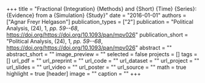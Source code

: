 +++
title = "Fractional {Integration} {Methods} and {Short} {Time} {Series}: {Evidence} from a {Simulation} {Study}"
date = "2016-01-01"
authors = ["Agnar Freyr Helgason"]
publication_types = ["2"]
publication = "Political Analysis, (24), 1, _pp. 59--68_, https://doi.org/https://doi.org/10.1093/pan/mpv026"
publication_short = "Political Analysis, (24), 1, _pp. 59--68_, https://doi.org/https://doi.org/10.1093/pan/mpv026"
abstract = ""
abstract_short = ""
image_preview = ""
selected = false
projects = []
tags = []
url_pdf = ""
url_preprint = ""
url_code = ""
url_dataset = ""
url_project = ""
url_slides = ""
url_video = ""
url_poster = ""
url_source = ""
math = true
highlight = true
[header]
image = ""
caption = ""
+++
